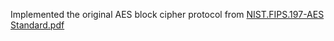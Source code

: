 Implemented the original AES block cipher protocol from [NIST.FIPS.197-AES Standard.pdf](NIST.FIPS.197-AES%20Standard.pdf)